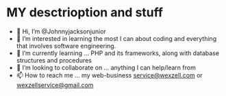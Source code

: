# MY desctrioption and stuff

- 👋 Hi, I’m @Johnnyjacksonjunior
- 👀 I’m interested in learning the most I can about coding and everything that involves software engineering.
- 🌱 I’m currently learning ... PHP and its frameworks, along with database structures and procedures
- 💞️ I’m looking to collaborate on ... anything I can help/learn from
- 📫 How to reach me ... my web-business service@wexzell.com or wexzellservice@gmail.com

<!---
Johnnyjacksonjunior/Johnnyjacksonjunior is a ✨ special ✨ repository because its `README.md` (this file) appears on your GitHub profile.
You can click the Preview link to take a look at your changes.
--->
